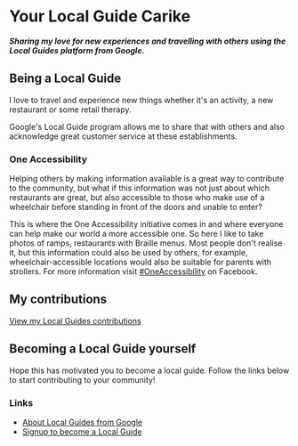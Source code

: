 # Your Local Guide Carike

_**Sharing my love for new experiences and travelling with others using the Local Guides platform from Google.**_

## Being a Local Guide

I love to travel and experience new things whether it's an activity, a new restaurant or some retail therapy. 

Google's Local Guide program allows me to share that with others and also acknowledge great customer service at these establishments. 

### One Accessibility

Helping others by making information available is a great way to contribute to the community, but what if this information was not just about which restaurants are great, but also accessible to those who make use of a wheelchair before standing in front of the doors and unable to enter?

This is where the One Accessibility initiative comes in and where everyone can help make our world a more accessible one. So here I like to take photos of ramps, restaurants with Braille menus. Most people don't realise it, but this information could also be used by others, for example, wheelchair-accessible locations would also be suitable for parents with strollers. For more information visit [#OneAccessibility](https://www.facebook.com/OneAccessibility/about/) on Facebook.

## My contributions

[View my Local Guides contributions](https://www.google.com/maps/contrib/100341367870591389062)

## Becoming a Local Guide yourself

Hope this has motivated you to become a local guide. Follow the links below to start contributing to your community!

### Links

- [About Local Guides from Google](https://www.google.com/localguides)
- [Signup to become a Local Guide](https://www.google.com/localguides/signup)
